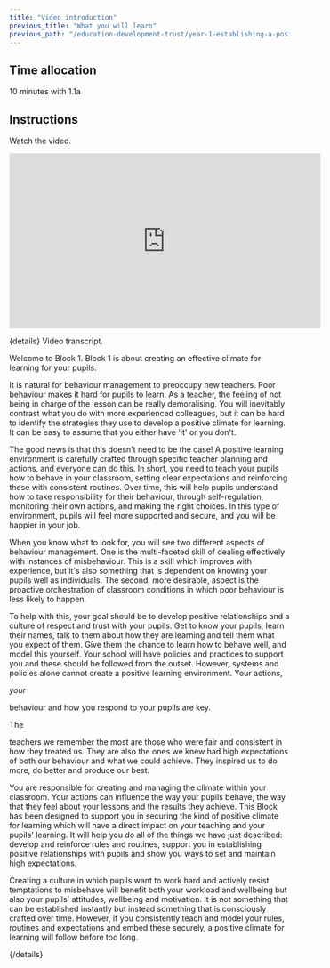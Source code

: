 ```yaml
---
title: "Video introduction"
previous_title: "What you will learn"
previous_path: "/education-development-trust/year-1-establishing-a-positive-climate-for-learning/intro-ect-what-you-will-learn"
---
```


## Time allocation

10 minutes with 1.1a

## Instructions

Watch the video.

<iframe width="560"
    height="315"
    src="https://www.youtube.com/embed/i1ESaVcFPoA"
    title="YouTube video player"
    frameborder="0"
    allow="accelerometer; autoplay; clipboard-write; encrypted-media; gyroscope; picture-in-picture; web-share" allowfullscreen></iframe>

{details}
Video transcript.


  Welcome to Block 1. Block 1 is about creating an effective climate for
  learning for your pupils.



  It is natural for behaviour management to preoccupy new teachers. Poor
  behaviour makes it hard for pupils to learn. As a teacher, the feeling of not
  being in charge of the lesson can be really demoralising. You will inevitably
  contrast what you do with more experienced colleagues, but it can be hard to
  identify the strategies they use to develop a positive climate for learning.
  It can be easy to assume that you either have 'it' or you don't. 



  The good news is that this doesn't need to be the case! A positive learning
  environment is carefully crafted through specific teacher planning and
  actions, and everyone can do this. In short, you need to teach your pupils how
  to behave in your classroom, setting clear expectations and reinforcing these
  with consistent routines. Over time, this will help pupils understand how to
  take responsibility for their behaviour, through self-regulation, monitoring
  their own actions, and making the right choices. In this type of environment,
  pupils will feel more supported and secure, and you will be happier in your
  job.



  When you know what to look for, you will see two different aspects of
  behaviour management. One is the multi-faceted skill of dealing effectively
  with instances of misbehaviour. This is a skill which improves with
  experience, but it's also something that is dependent on knowing your pupils
  well as individuals. The second, more desirable, aspect is the proactive
  orchestration of classroom conditions in which poor behaviour is less likely
  to happen. 



  To help with this, your goal should be to develop positive relationships and a
  culture of respect and trust with your pupils. Get to know your pupils, learn
  their names, talk to them about how they are learning and tell them what you
  expect of them. Give them the chance to learn how to behave well, and model
  this yourself. Your school will have policies and practices to support you and
  these should be followed from the outset. However, systems and policies alone
  cannot create a positive learning environment. Your actions,

<i>
  your
</i>

  
  behaviour and how you respond to your pupils are key. 


The 

teachers we remember the most are those who were fair and consistent in how
they treated us. They are also the ones we knew had high expectations of both
our behaviour and what we could achieve. They inspired us to do more, do
better and produce our best. 



  You are responsible for creating and managing the climate within your
  classroom. Your actions can influence the way your pupils behave, the way that
  they feel about your lessons and the results they achieve. This Block has been
  designed to support you in securing the kind of positive climate for learning
  which will have a direct impact on your teaching and your pupils' learning. It
  will help you do all of the things we have just described: develop and
  reinforce rules and routines, support you in establishing positive
  relationships with pupils and show you ways to set and maintain high
  expectations.



  Creating a culture in which pupils want to work hard and actively resist
  temptations to misbehave will benefit both your workload and wellbeing but
  also your pupils' attitudes, wellbeing and motivation. It is not something
  that can be established instantly but instead something that is consciously
  crafted over time. However, if you consistently teach and model your rules,
  routines and expectations and embed these securely, a positive climate for
  learning will follow before too long.

 {/details}
